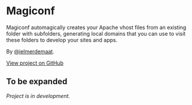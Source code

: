 # Magiconf

Magiconf automagically creates your Apache vhost files from an existing folder with subfolders, generating local domains that you can use to visit these folders to develop your sites and apps.

By [@jelmerdemaat](//twitter.com/jelmerdemaat).

[View project on GitHub](https://github.com/jelmerdemaat/magiconf)

## To be expanded

*Project is in development.*
